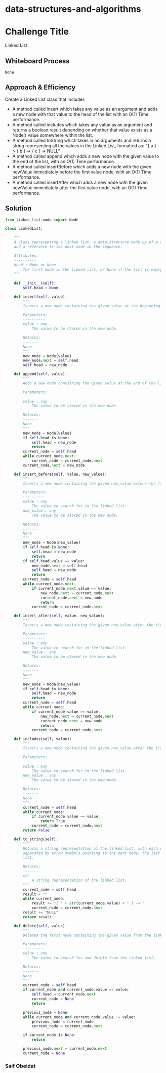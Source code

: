 # data-structures-and-algorithms


# Challenge Title
Linked List

## Whiteboard Process
    None

## Approach & Efficiency
Create a Linked List class that includes
- A method called insert which takes any value as an argument and adds a new node with that value to the head of the list with an O(1) Time performance.
- A method called includes which takes any value as an argument and returns a boolean result depending on whether that value exists as a Node’s value somewhere within the list.
- A method called toString which takes in no arguments and returns a string representing all the values in the Linked List, formatted as:
"{ a } -> { b } -> { c } -> NULL"
- A method called append which adds a new node with the given value to the end of the list, with an O(1) Time performance.
- A method called insertBefore which adds a new node with the given newValue immediately before the first value node, with an O(1) Time performance.
- A method called insertAfter which adds a new node with the given newValue immediately after the first value node, with an O(1) Time performance.

## Solution

``` python
from linked_list.node import Node

class LinkedList:

    """
    A class representing a linked list, a data structure made up of a sequence of nodes, each containing some data
    and a reference to the next node in the sequence.

    Attributes:
    ----------
    head : Node or None
        The first node in the linked list, or None if the list is empty.
    """
    
    def __init__(self):
        self.head = None

    def insert(self, value):
        """
        Inserts a new node containing the given value at the beginning of the linked list.

        Parameters:
        ----------
        value : any
            The value to be stored in the new node.

        Returns:
        -------
        None
        """
        new_node = Node(value)
        new_node.next = self.head
        self.head = new_node

    def append(self, value):
        """
        Adds a new node containing the given value at the end of the linked list.

        Parameters:
        ----------
        value : any
            The value to be stored in the new node.

        Returns:
        -------
        None
        """
        new_node = Node(value)
        if self.head is None:
            self.head = new_node
            return
        current_node = self.head
        while current_node.next:
            current_node = current_node.next
        current_node.next = new_node

    def insert_before(self, value, new_value):
        """
        Inserts a new node containing the given new_value before the first occurrence of the given value in the linked list.

        Parameters:
        ----------
        value : any
            The value to search for in the linked list.
        new_value : any
            The value to be stored in the new node.

        Returns:
        -------
        None
        """
        new_node = Node(new_value)
        if self.head is None:
            self.head = new_node
            return
        if self.head.value == value:
            new_node.next = self.head
            self.head = new_node
            return
        current_node = self.head
        while current_node.next:
            if current_node.next.value == value:
                new_node.next = current_node.next
                current_node.next = new_node
                return
            current_node = current_node.next

    def insert_after(self, value, new_value):
        """
        Inserts a new node containing the given new_value after the first occurrence of the given value in the linked list.

        Parameters:
        ----------
        value : any
            The value to search for in the linked list.
        new_value : any
            The value to be stored in the new node.

        Returns:
        -------
        None
        """
        new_node = Node(new_value)
        if self.head is None:
            self.head = new_node
            return
        current_node = self.head
        while current_node:
            if current_node.value == value:
                new_node.next = current_node.next
                current_node.next = new_node
                return
            current_node = current_node.next

    def includes(self, value):
        """
        Inserts a new node containing the given new_value after the first occurrence of the given value in the linked list.

        Parameters:
        ----------
        value : any
            The value to search for in the linked list.
        new_value : any
            The value to be stored in the new node.

        Returns:
        -------
        None
        """
        current_node = self.head
        while current_node:
            if current_node.value == value:
                return True
            current_node = current_node.next
        return False

    def to_string(self):
        """
        Returns a string representation of the linked list, with each node's value enclosed in curly braces and
        separated by arrow symbols pointing to the next node. The last arrow points to NULL to indicate the end of the
        list.

        Returns:
        -------
        str
            A string representation of the linked list.
        """
        current_node = self.head
        result = ""
        while current_node:
            result += "{ " + str(current_node.value) + " } -> "
            current_node = current_node.next
        result += "NULL"
        return result

    def delete(self, value):
        """
        Deletes the first node containing the given value from the linked list, if it exists.

        Parameters:
        ----------
        value : any
            The value to search for and delete from the linked list.

        Returns:
        -------
        None
        """
        current_node = self.head
        if current_node and current_node.value == value:
            self.head = current_node.next
            current_node = None
            return

        previous_node = None
        while current_node and current_node.value != value:
            previous_node = current_node
            current_node = current_node.next

        if current_node is None:
            return

        previous_node.next = current_node.next
        current_node = None

```

### Saif Obeidat
